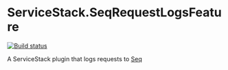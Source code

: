# ServiceStack.SeqRequestLogsFeature

[![Build status](https://ci.appveyor.com/api/projects/status/89pfhb02b0psi80e?svg=true)](https://ci.appveyor.com/project/wwwlicious/servicestack-seq-requestlogsfeature)

A ServiceStack plugin that logs requests to [Seq](http://getseq.com)